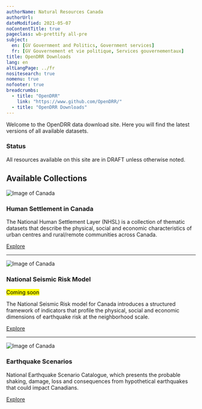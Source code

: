 ```yaml
---
authorName: Natural Resources Canada
authorUrl:
dateModified: 2021-05-07
noContentTitle: true
pageclass: wb-prettify all-pre
subject:
  en: [GV Government and Politics, Government services]
  fr: [GV Gouvernement et vie politique, Services gouvernementaux]
title: OpenDRR Downloads
lang: en
altLangPage: ../fr
nositesearch: true
nomenu: true
nofooter: true
breadcrumbs:
  - title: "OpenDRR"
    link: "https://www.github.com/OpenDRR/"
  - title: "OpenDRR Downloads"
---
```

Welcome to the OpenDRR data download site. Here you will find the latest versions of all available datasets.

<section class="alert alert-danger">
    <h3>Status</h3>
    <p>All resources available on this site are in DRAFT unless otherwise noted.</p>
</section>

## Available Collections

<div class="row mrgn-tp-xl mrgn-btm-xl">
    <div class="col-md-4">
        <img src="../assets/img/nhsl.png" class="img-rounded img-responsive full-width" alt="Image of Canada">
    </div>
    <div class="col-md-8">
        <h3>Human Settlement in Canada</h3>
        <p>The National Human Settlement Layer (NHSL) is a collection of thematic datasets that describe the physical, social and economic characteristics of urban centres and rural/remote communities across Canada.</p>
        <a href="{{ site.url }}/national-human-settlement/en/nhsl.html" class="btn btn-primary">Explore</a>
    </div>
</div>
<hr>
<div class="row mrgn-tp-xl mrgn-btm-xl">
    <div class="col-md-4 col-md-push-8">
        <img src="../assets/img/psra.png" class="img-rounded img-responsive full-width" alt="Image of Canada">
    </div>
    <div class="col-md-8 col-md-pull-4">
        <h3>National Seismic Risk Model</h3><mark>Coming soon</mark>
        <p>The National Seismic Risk model for Canada introduces a structured framework of indicators that profile the physical, social and economic dimensions of earthquake risk at the neighborhood scale.</p>
        <a href="psra.html" class="btn btn-primary">Explore</a>
    </div>
</div>
<hr>
<div class="row mrgn-tp-xl mrgn-btm-xl">
    <div class="col-md-4">
        <img src="../assets/img/dsra.png" class="img-rounded img-responsive full-width" alt="Image of Canada">
    </div>
    <div class="col-md-8">
        <h3>Earthquake Scenarios</h3>
        <p>National Earthquake Scenario Catalogue, which presents the probable shaking, damage, loss and consequences from hypothetical earthquakes that could impact Canadians.</p>
      <a href="dsra.html" class="btn btn-primary">Explore</a>
    </div>
</div>

&nbsp;